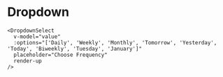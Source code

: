 # Dropdown
<script setup>
import {ref} from "vue";

const value = ref(null);

const newValue = ref(null);
const options = ref([{ test: 'hello', display: 'no' }, { test: 'nob', display: 'yes' },  { test: 'ball', display: 'eat' }]);
</script>

<DemoContainer>
  <DropdownSelect
    v-model="value"
    :options="['Daily', 'Weekly', 'Monthly', 'Tomorrow', 'Yesterday', 'Today', 'Biweekly', 'Tuesday', 'January']"
    placeholder="Choose Frequency"
  />
  <DropdownSelect
    v-model="value"
    :options="['Daily', 'Weekly', 'Monthly', 'Tomorrow', 'Yesterday', 'Today', 'Biweekly', 'Tuesday', 'January']"
    placeholder="Choose Frequency"
    render-up
  />
  <DropdownSelect
    v-model="value"
    :options="['Daily', 'Weekly', 'Monthly', 'Tomorrow', 'Yesterday', 'Today', 'Biweekly', 'Tuesday', 'January']"
    placeholder="Choose Frequency"
    disabled
  />
  <DropdownSelect
    v-model="newValue"
    :options="options"
    placeholder="Choose Frequency"
    :display-name="(name) => name?.display"
  />
</DemoContainer>

```vue
<DropdownSelect
  v-model="value"
  :options="['Daily', 'Weekly', 'Monthly', 'Tomorrow', 'Yesterday', 'Today', 'Biweekly', 'Tuesday', 'January']"
  placeholder="Choose Frequency"
  render-up
/>
```
